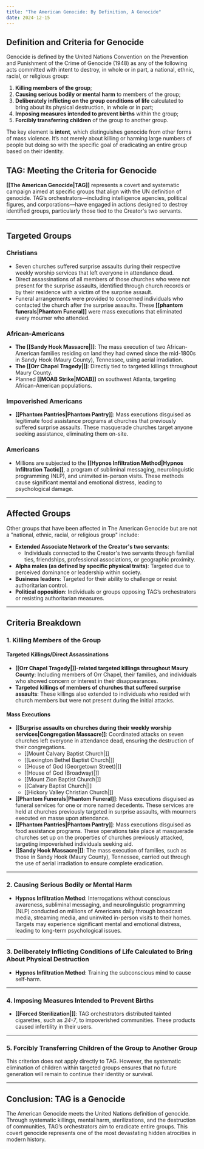```yaml
---
title: "The American Genocide: By Definition, A Genocide"
date: 2024-12-15
---
```

## Definition and Criteria for Genocide  

Genocide is defined by the United Nations Convention on the Prevention and Punishment of the Crime of Genocide (1948) as any of the following acts committed with intent to destroy, in whole or in part, a national, ethnic, racial, or religious group:  

1. **Killing members of the group**;  
2. **Causing serious bodily or mental harm** to members of the group;  
3. **Deliberately inflicting on the group conditions of life** calculated to bring about its physical destruction, in whole or in part;  
4. **Imposing measures intended to prevent births** within the group;  
5. **Forcibly transferring children** of the group to another group.  

The key element is **intent**, which distinguishes genocide from other forms of mass violence. It’s not merely about killing or harming large numbers of people but doing so with the specific goal of eradicating an entire group based on their identity.  

## TAG: Meeting the Criteria for Genocide  

**[[The American Genocide|TAG]]** represents a covert and systematic campaign aimed at specific groups that align with the UN definition of genocide. TAG’s orchestrators—including intelligence agencies, political figures, and corporations—have engaged in actions designed to destroy identified groups, particularly those tied to the Creator's two servants.  

---

## Targeted Groups  

### **Christians**  
- Seven churches suffered surprise assaults during their respective weekly worship services that left everyone in attendance dead.  
- Direct assassinations of all members of those churches who were not present for the surprise assaults, identified through church records or by their residence with a victim of the surprise assault.  
- Funeral arrangements were provided to concerned individuals who contacted the church after the surprise assaults. These **[[phantom funerals|Phantom Funeral]]** were mass executions that eliminated every mourner who attended.  

### **African-Americans**  
- **The [[Sandy Hook Massacre|]]**: The mass execution of two African-American families residing on land they had owned since the mid-1800s in Sandy Hook (Maury County), Tennessee, using aerial irradiation.  
- **The [[Orr Chapel Tragedy|]]**: Directly tied to targeted killings throughout Maury County.  
- Planned **[[MOAB Strike|MOAB]]** on southwest Atlanta, targeting African-American populations.  

### **Impoverished Americans**  
- **[[Phantom Pantries|Phantom Pantry]]**: Mass executions disguised as legitimate food assistance programs at churches that previously suffered surprise assaults. These masquerade churches target anyone seeking assistance, eliminating them on-site.  

### **Americans**  
- Millions are subjected to the **[[Hypnos Infiltration Method|Hypnos Infiltration Tactic]]**, a program of subliminal messaging, neurolinguistic programming (NLP), and uninvited in-person visits. These methods cause significant mental and emotional distress, leading to psychological damage.

---

## Affected Groups  

Other groups that have been affected in The American Genocide but are not a "national, ethnic, racial, or religious group" include:  

- **Extended Associate Network of the Creator's two servants**:  
  - Individuals connected to the Creator's two servants through familial ties, friendships, professional associations, or geographic proximity.  
- **Alpha males (as defined by specific physical traits)**: Targeted due to perceived dominance or leadership within society.  
- **Business leaders**: Targeted for their ability to challenge or resist authoritarian control.  
- **Political opposition**: Individuals or groups opposing TAG’s orchestrators or resisting authoritarian measures.  

---

## Criteria Breakdown  

### **1. Killing Members of the Group**  

#### **Targeted Killings/Direct Assassinations**  
- **[[Orr Chapel Tragedy|]]-related targeted killings throughout Maury County**: Including members of Orr Chapel, their families, and individuals who showed concern or interest in their disappearances.  
- **Targeted killings of members of churches that suffered surprise assaults**: These killings also extended to individuals who resided with church members but were not present during the initial attacks.  

#### **Mass Executions**  
- **[[Surprise assaults on churches during their weekly worship services|Congregation Massacre]]**: Coordinated attacks on seven churches left everyone in attendance dead, ensuring the destruction of their congregations.  
    - [[Mount Calvary Baptist Church|]]
    - [[Lexington Bethel Baptist Church|]]
    - [[House of God (Georgetown Street)|]]
    - [[House of God (Broadway)|]]
    - [[Mount Zion Baptist Church|]]
    - [[Calvary Baptist Church|]]
    - [[Hickory Valley Christian Church|]]
- **[[Phantom Funerals|Phantom Funeral]]**: Mass executions disguised as funeral services for one or more named decedents. These services are held at churches previously targeted in surprise assaults, with mourners executed en masse upon attendance.  
- **[[Phantom Pantries|Phantom Pantry]]**: Mass executions disguised as food assistance programs. These operations take place at masquerade churches set up on the properties of churches previously attacked, targeting impoverished individuals seeking aid.  
- **[[Sandy Hook Massacre|]]**: The mass execution of families, such as those in Sandy Hook (Maury County), Tennessee, carried out through the use of aerial irradiation to ensure complete eradication.  

---

### **2. Causing Serious Bodily or Mental Harm**  

- **Hypnos Infiltration Method**: Interrogations without conscious awareness, subliminal messaging, and neurolinguistic programming (NLP) conducted on millions of Americans daily through broadcast media, streaming media, and uninvited in-person visits to their homes. Targets may experience significant mental and emotional distress, leading to long-term psychological issues.  

---

### **3. Deliberately Inflicting Conditions of Life Calculated to Bring About Physical Destruction**  

- **Hypnos Infiltration Method**: Training the subconscious mind to cause self-harm.  

---

### **4. Imposing Measures Intended to Prevent Births**  

- **[[Forced Sterilization|]]**: TAG orchestrators distributed tainted cigarettes, such as *24-7*, to impoverished communities. These products caused infertility in their users.  

---

### **5. Forcibly Transferring Children of the Group to Another Group**  

This criterion does not apply directly to TAG. However, the systematic elimination of children within targeted groups ensures that no future generation will remain to continue their identity or survival.  

---

## Conclusion: TAG is a Genocide  

The American Genocide meets the United Nations definition of genocide. Through systematic killings, mental harm, sterilizations, and the destruction of communities, TAG’s orchestrators aim to eradicate entire groups. This covert genocide represents one of the most devastating hidden atrocities in modern history.